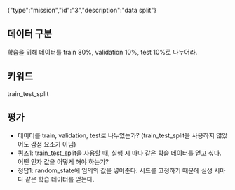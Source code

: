 {"type":"mission","id":"3","description":"data split"}
## 데이터 구분
학습을 위해 데이터를 train 80%, validation 10%, test 10%로 나누어라.
## 키워드
train_test_split

## 평가
* 데이터를 train, validation, test로 나누었는가? (train_test_split을 사용하지 않았어도 감점 요소가 아님)
* 퀴즈1: train_test_split을 사용할 때, 실행 시 마다 같은 학습 데이터를 얻고 싶다. 어떤 인자 값을 어떻게 해야 하는가?
* 정답1: random_state에 임의의 값을 넣어준다. 시드를 고정하기 때문에 실생 시마다 같은 학습 데이터를 얻는다.

